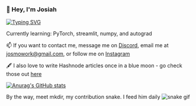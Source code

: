 ### 👋 Hey, I'm Josiah

[![Typing SVG](https://readme-typing-svg.herokuapp.com?font=Roboto&color=F5F5F5&lines=14+year+old;ML%2FAI+Enthusiast;Budding+Mathematician;Cellist;Bubble+Tea+Connoisseur)](https://git.io/typing-svg)

Currently learning: PyTorch, streamlit, numpy, and autograd

📫 If you want to contact me, message me on [Discord](https://discord.com/users/675147870428725268), email me at josmowork@gmail.com, or follow me on [Instagram](https://www.instagram.com/josiah.mo07/?hl=en)


🖋️ I also love to write Hashnode articles once in a blue moon - go check those out [here](https://neclo.hashnode.dev/)


[![Anurag's GitHub stats](https://github-readme-stats.vercel.app/api?username=Necl0)](https://github.com/anuraghazra/github-readme-stats)





By the way, meet mkdir, my contribution snake. I feed him daily
![snake gif](https://github.com/Necloremius/Necloremius/blob/output/github-contribution-grid-snake.gif)




<!--
**Amdirpherian/Amdirpherian** is a ✨ _special_ ✨ repository because its `README.md` (this file) appears on your GitHub profile.

